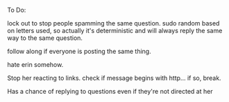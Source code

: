 To Do:

lock out to stop people spamming the same question.
    sudo random based on letters used, so actually it's deterministic and will always reply the same way to the same question. 

follow along if everyone is posting the same thing.

hate erin somehow.

Stop her reacting to links.
    check if message begins with http...
    if so, break.

Has a chance of replying to questions even if they're not directed at her